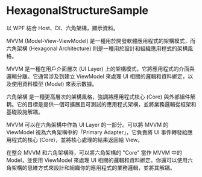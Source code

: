# HexagonalStructureSample
以 WPF 結合 Host、DI、六角架構，顯示資料。

MVVM (Model-View-ViewModel) 是一種用於開發軟體應用程式的架構模式，而六角架構 (Hexagonal Architecture) 則是一種用於設計和組織應用程式的架構風格。

MVVM
是一種在用戶介面層次 (UI Layer) 上的架構模式，它將應用程式的介面與邏輯分離。它通常涉及到建立 ViewModel 來處理 UI 相關的邏輯和資料綁定，以及使用資料模型 (Model) 來表示數據。

六角架構
是一種更高層次的架構風格，強調將應用程式核心 (Core) 與外部組件解耦。它的目標是提供一個可擴展且可測試的應用程式架構，並將業務邏輯從框架和基礎設施解耦。

MVVM 可以在六角架構中作為 UI Layer 的一部分。可以將 MVVM 的 ViewModel 視為六角架構中的「Primary Adapter」，它負責將 UI 事件轉發給應用程式的核心 (Core)，並將核心處理的結果返回給 View。

在整合 MVVM 和六角架構時，可以將六角架構的 "Core" 當作 MVVM 中的 Model，並使用 ViewModel 來處理 UI 相關的邏輯和資料綁定。你還可以使用六角架構的思維方式來設計和組織你的應用程式的業務邏輯，並將其解耦。
